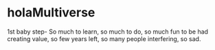 # holaMultiverse
1st baby step-
So much to learn, so much to do, so much fun to be had creating value, so few years left, so many people interfering, so sad.
